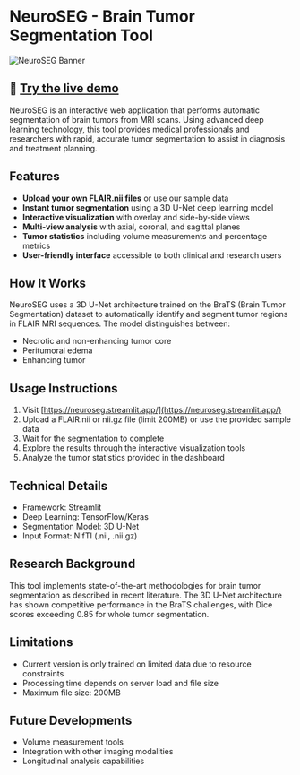 # NeuroSEG - Brain Tumor Segmentation Tool

![NeuroSEG Banner](https://i.imgur.com/placeholder.png)

## 🧠 [Try the live demo](https://neuroseg.streamlit.app/)

NeuroSEG is an interactive web application that performs automatic segmentation of brain tumors from MRI scans. Using advanced deep learning technology, this tool provides medical professionals and researchers with rapid, accurate tumor segmentation to assist in diagnosis and treatment planning.

## Features

- **Upload your own FLAIR.nii files** or use our sample data
- **Instant tumor segmentation** using a 3D U-Net deep learning model
- **Interactive visualization** with overlay and side-by-side views
- **Multi-view analysis** with axial, coronal, and sagittal planes
- **Tumor statistics** including volume measurements and percentage metrics
- **User-friendly interface** accessible to both clinical and research users

## How It Works

NeuroSEG uses a 3D U-Net architecture trained on the BraTS (Brain Tumor Segmentation) dataset to automatically identify and segment tumor regions in FLAIR MRI sequences. The model distinguishes between:

- Necrotic and non-enhancing tumor core
- Peritumoral edema
- Enhancing tumor

## Usage Instructions

1. Visit [https://neuroseg.streamlit.app/](https://neuroseg.streamlit.app/)
2. Upload a FLAIR.nii or nii.gz file (limit 200MB) or use the provided sample data
3. Wait for the segmentation to complete
4. Explore the results through the interactive visualization tools
5. Analyze the tumor statistics provided in the dashboard

## Technical Details

- Framework: Streamlit
- Deep Learning: TensorFlow/Keras
- Segmentation Model: 3D U-Net
- Input Format: NIfTI (.nii, .nii.gz)

## Research Background

This tool implements state-of-the-art methodologies for brain tumor segmentation as described in recent literature. The 3D U-Net architecture has shown competitive performance in the BraTS challenges, with Dice scores exceeding 0.85 for whole tumor segmentation.

## Limitations

- Current version is only trained on limited data due to resource constraints
- Processing time depends on server load and file size
- Maximum file size: 200MB

## Future Developments

- Volume measurement tools
- Integration with other imaging modalities
- Longitudinal analysis capabilities
